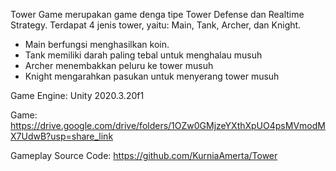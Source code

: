 Tower Game merupakan game denga tipe Tower Defense dan Realtime Strategy. Terdapat 4 jenis tower, yaitu: Main, Tank, Archer, dan Knight. 

- Main berfungsi menghasilkan koin.
- Tank memiliki darah paling tebal untuk menghalau musuh
- Archer menembakkan peluru  ke tower musuh
- Knight mengarahkan pasukan untuk menyerang tower musuh

Game Engine:
Unity 2020.3.20f1

Game:
https://drive.google.com/drive/folders/1OZw0GMjzeYXthXpUO4psMVmodMX7UdwB?usp=share_link

Gameplay Source Code:
https://github.com/KurniaAmerta/Tower